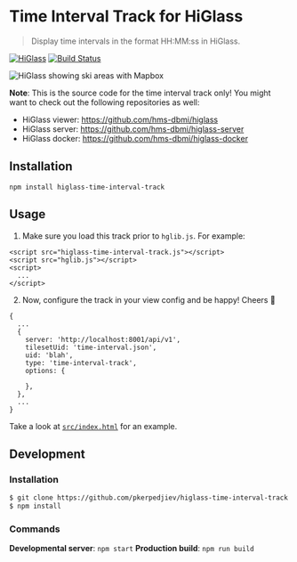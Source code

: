 # Time Interval Track for HiGlass

> Display time intervals in the format HH:MM:ss in HiGlass.

[![HiGlass](https://img.shields.io/badge/higlass-👍-red.svg?colorB=0f5d92)](http://higlass.io)
[![Build Status](https://img.shields.io/travis/pkerpedjiev/higlass-time-interval-track/master.svg?colorB=0f5d92)](https://travis-ci.org/pkerpedjiev/higlass-time-interval-track)

![HiGlass showing ski areas with Mapbox](/teaser.jpg?raw=true "Ski areas around Park City shown with Mapbox")

**Note**: This is the source code for the time interval track only! You might want to check out the following repositories as well:

- HiGlass viewer: https://github.com/hms-dbmi/higlass
- HiGlass server: https://github.com/hms-dbmi/higlass-server
- HiGlass docker: https://github.com/hms-dbmi/higlass-docker

## Installation

```
npm install higlass-time-interval-track
```

## Usage

1. Make sure you load this track prior to `hglib.js`. For example:

```
<script src="higlass-time-interval-track.js"></script>
<script src="hglib.js"></script>
<script>
  ...
</script>
```

2. Now, configure the track in your view config and be happy! Cheers 🎉

```
{
  ...
  {
    server: 'http://localhost:8001/api/v1',
    tilesetUid: 'time-interval.json',
    uid: 'blah',
    type: 'time-interval-track',
    options: {

    },
  },
  ...
}
```

Take a look at [`src/index.html`](src/index.html) for an example.

## Development

### Installation

```bash
$ git clone https://github.com/pkerpedjiev/higlass-time-interval-track
$ npm install
```

### Commands

**Developmental server**: `npm start`
**Production build**: `npm run build`
